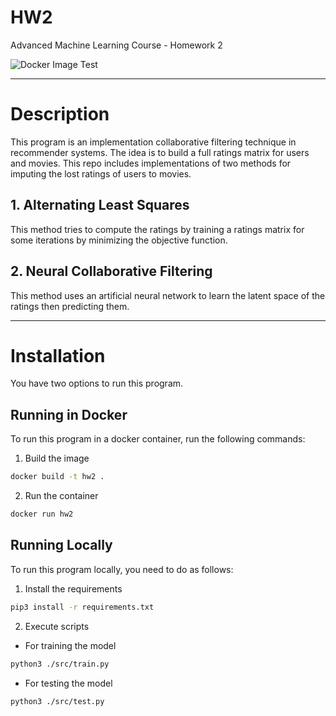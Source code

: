 # HW2
Advanced Machine Learning Course - Homework 2

![Docker Image Test](https://github.com/firas-jolha/hw2//actions/workflows/docker-image.yml/badge.svg)

---
# Description
This program is an implementation collaborative filtering technique in recommender systems. The idea is to build a full ratings matrix for users and movies. This repo includes implementations of two methods for imputing the lost ratings of users to movies.

## 1. Alternating Least Squares
 
 This method tries to compute the ratings by training a ratings matrix for some iterations by minimizing the objective function.

## 2. Neural Collaborative Filtering
This method uses an artificial neural network to learn the latent space of the ratings then predicting them.

---

# Installation

You have two options to run this program.

## Running in Docker

To run this program in a docker container, run the following commands:

1. Build the image
```bash
docker build -t hw2 .
```

2. Run the container 
```bash
docker run hw2
```

## Running Locally

To run this program locally, you need to do as follows:

1. Install the requirements
```bash
pip3 install -r requirements.txt
```

2. Execute scripts
- For training the model
```bash
python3 ./src/train.py
```
- For testing the model
```bash
python3 ./src/test.py
```

